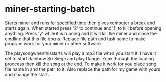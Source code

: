# miner-starting-batch
Starts miner and runs for specified time then gives computer a break and starts again.
When started press '2' to continue and '1' to kill before opening anything.
Press 'y' while it is running and it will kill the miner and close the cmdline that this file opens.
Replace file path and task name to make program work for your miner or other software.










The playsongwhenthisstarts will play a mp3 file when you start it. I have it set to start Rainbow Six Siege and play Danger Zone through the loading proccess then kill the song at the end. To make it work for you place song file name in and the path to it. Also replace the path for my game with yours and change the start.
